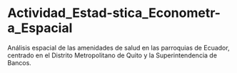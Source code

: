 # Actividad_Estad-stica_Econometr-a_Espacial
Análisis espacial de las amenidades de salud en las parroquias de Ecuador, centrado en el Distrito Metropolitano de Quito y la Superintendencia de Bancos. 

